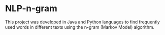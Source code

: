 # NLP-n-gram
This project was developed in Java and Python languages to find frequently used words in different texts using the n-gram (Markov Model) algorithm.
